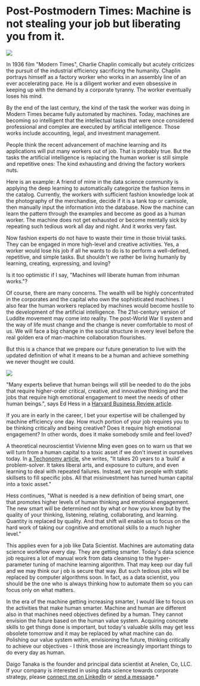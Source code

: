 # Post-Postmodern Times: Machine is not stealing your job but liberating you from it.

![](https://github.com/daigotanaka/essays/raw/master/images/modern-times.jpg)

In 1936 film "Modern Times", Charlie Chaplin comically but acutely criticizes
the pursuit of the industrial efficiency sacrificing the humanity. Chaplin
portrays himself as a factory worker who works in an assembly line of an ever
accelerating pace. He is a diligent worker and even obsessive in keeping up
with the demand by a corporate tyranny. The worker eventually loses his mind.

By the end of the last century, the kind of the task the worker was doing in
Modern Times became fully automated by machines. Today, machines are
becoming so intelligent that the intellectual tasks that were once considered
professional and complex are executed by artificial intelligence.
Those works include accounting, legal, and investment management.

People think the recent advancement of machine learning and its applications
will put many workers out of job. That is probably true. But the
tasks the artificial intelligence is replacing the human worker is still
simple and repetitive ones: The kind exhausting and driving the factory workers
nuts.

Here is an example: A friend of mine in the data science community is applying
the deep learning to automatically categorize the fashion items in the
catalog. Currently, the workers with sufficient fashion knowledge look at
the photography of the merchandise, decide if it is a tank top or camisole,
then manually input the information into the database. Now the machine can
learn the pattern through the examples and become as good as a human worker.
The machine does not get exhausted or become mentally sick by repeating such
tedious work all day and night. And it works very fast.

Now fashion experts do not have to waste their time in those trivial tasks.
They can be engaged in more high-level and creative activities.
Yes, a worker would lose his job if all he wants to do is to perform a
well-defined, repetitive, and simple tasks. But shouldn't we rather be living
humanly by learning, creating, expressing, and loving?

Is it too optimistic if I say, "Machines will liberate human from inhuman
works."?

Of course, there are many concerns. The wealth will be highly concentrated in
the corporates and the capital who own the sophisticated machines. I also fear
the human workers replaced by machines would become hostile to the development
of the artificial intelligence. The 21st-century version of Luddite movement
may come into reality. The post-World War II system and the way of life must
change and the change is never comfortable to most of us. We will face a
big change in the social structure in every level before the real golden era
of man-machine collaboration flourishes.

But this is a chance that we prepare our future generation to live with the
updated definition of what it means to be a human and achieve something we never
thought we could.

[![](http://static.selquote.com/quotes/037887adbf99f4d659d24dc744797f61.jpg)](http://selquote.com/quotes/037887adbf99f4d659d24dc744797f61)

"Many experts believe that human beings will still be needed to do the jobs
that require higher-order critical, creative, and innovative thinking and the
jobs that require high emotional engagement to meet the needs of other human
beings.", says Ed Hess in a
[Harvard Business Review article](https://hbr.org/2017/06/in-the-ai-age-being-smart-will-mean-something-completely-different).

If you are in early in the career, I bet your expertise will be challenged by
machine efficiency one day. How much portion of your job requires you to be
thinking critically and being creative? Does it require high emotional
engagement? In other words, does it make somebody smile and feel loved?

A theoretical neuroscientist Vivienne Ming even goes on to warn us that we will
turn from a human capital to a toxic asset if we don't invest in ourselves
today.
In [a Techonomy article](http://techonomy.com/2016/12/scene-from-an-office-2017-the-a-i-arrives/),
she writes, "It takes 20 years to a ‘build’ a problem-solver. It takes liberal
arts, and exposure to culture, and even learning to deal with repeated
failures. Instead, we train people with static skillsets to fill specific jobs.
All that misinvestment has turned human capital into a toxic asset."

Hess continues, "What is needed is a new definition of being smart, one that
promotes higher levels of human thinking and emotional engagement. The new
smart will be determined not by what or how you know but by the quality of your
thinking, listening, relating, collaborating, and learning. Quantity is
replaced by quality. And that shift will enable us to focus on the hard work of
taking our cognitive and emotional skills to a much higher level."

This applies even for a job like Data Scientist. Machines are automating
data science workflow every day. They are getting smarter. Today's data science
job requires a lot of manual work from data cleansing to the hyper-parameter tuning
of machine learning algorithm. That may keep our day full and we may think our j
ob is secure that way. But such tedious jobs will be replaced by computer
algorithms soon. In fact, as a data scientist, you should be the one who is
always thinking how to automate them so you can focus only on what matters.

In the era of the machine getting increasing smarter, I would like to focus on
the activities that make human smarter. Machine and human are different also in
that machines need objectives defined by a human. They cannot envision the
future based on the human value system. Acquiring concrete skills to get things
done is important, but today's valuable skills may get less obsolete tomorrow
and it may be replaced by what machine can do. Polishing our value system
within, envisioning the future, thinking critically to achieve our objectives -
I think those are increasingly important things to do every day as human.

Daigo Tanaka is the founder and principal data scientist at Anelen, Co, LLC.
If your company is interested in using data science towards corporate strategy,
please
[connect me on LinkedIn](https://linkedin.com/in/daigotanaka) or
[send a message](mailto:daigo@anelen.co).*
